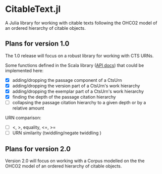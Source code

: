 # CitableText.jl

A Julia library for working with citable texts following the OHCO2 model of an ordered hierarchy of citable objects.

## Plans for version 1.0

The 1.0 release will focus on a robust library for working with CTS URNs.



Some functions defined in the Scala library ([API docs](https://cite-architecture.github.io/cite-api-docs/xcite/api/edu/holycross/shot/cite/CtsUrn.html)) that could be implemented here:

- [x] adding/dropping the passage component of a CtsUrn
- [x] adding/dropping the version part of a CtsUrn's work hierarchy
- [x] adding/dropping the exemplar part of a CtsUrn's work hierarchy
- [x] finding the depth of the passage citation hierarchy
- [ ] collapsing the passage citation hierarchy to a given depth or by a relative amount

URN comparison:

- [ ] <, >, equality, <=, >=
- [ ] URN similarity (twiddling/negate twiddling )

## Plans for version 2.0

Version 2.0 will focus on working with a Corpus modelled on the the OHCO2 model of an ordered hierarchy of citable objects.
